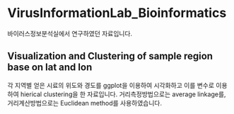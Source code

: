 # VirusInformationLab_Bioinformatics
바이러스정보분석실에서 연구하였던 자료입니다.

## Visualization and Clustering of sample region base on lat and lon
각 지역별 얻은 시료의 위도와 경도를 ggplot을 이용하여 시각화하고 이를 변수로 이용하여 hierical clustering을 한 자료입니다. 거리측정방법으로는 average linkage를, 거리계산방법으로는 Euclidean method를 사용하였습니다.

